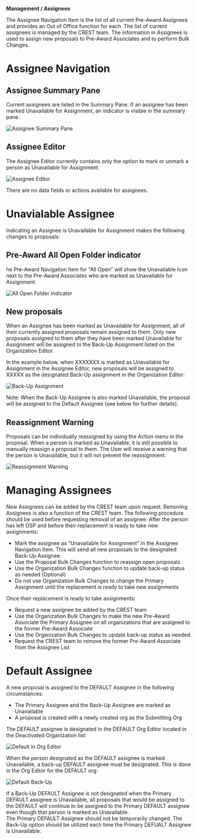 **Management / Assignees**

The Assignee Navigation Item is the list of all current Pre-Award Assignees and provides an Out of Office function for each.  The list of current assignees is managed by the CREST team.     The information in Assignees is used to assign new proposals to Pre-Award Associates and to perform Bulk Changes.

# Assignee Navigation
## Assignee Summary Pane
Current assignees are listed in the Summary Pane.  If an assignee has been marked Unavailable for Assignment, an indicator is visible in the summary pane.

![Assignee Summary Pane](../images/management/ManAssi_SumPane.jpg)

## Assignee Editor
The Assignee Editor currently contains only the option to mark or unmark a person as Unavailable for Assignment

![Assignee Editor](../images/management/ManAssi_Editor.jpg)

There are no data fields or actions available for assignees.

# Unavialable Assignee
Indicating an Assignee is Unavailable for Assignment makes the following changes to proposals:

## Pre-Award All Open Folder indicator
he Pre-Award Navigation Item for “All Open” will show the Unavailable Icon next to the Pre-Award Associates who are marked as Unavailable for Assignment:

![All Open Folder Indicator](../images/management/ManAssi_AllOpen.jpg)

## New proposals
When an Assignee has been marked as Unavailable for Assignment, all of their currently assigned proposals remain assigned to them.  Only new proposals assigned to them after they have been marked Unavailable for Assignment will be assigned to the Back-Up Assignment listed on the Organization Editor.  

In the example below, when XXXXXXX is marked as Unavailable for Assignment in the Assignee Editor, new proposals will be assigned to XXXXX as the designated Back-Up assignment in the Organization Editor:

![Back-Up Assignment](../images/management/ManAssi_BackUp.jpg)

  Note: When the Back-Up Assignee is also marked Unavailable, the proposal will be assigned to the Default Assignee (see below for further details).

## Reassignment Warning
Proposals can be individually reassigned by using the Action menu in the proposal.  When a person is marked as Unavailable, it is still possible to manually reassign a proposal to them.  The User will receive a warning that the person is Unavailable, but it will not prevent the reassignment.

![Reassignment Warning](../images/management/ManAssi_ReassignWarning.jpg)

# Managing Assignees
New Assignees can be added by the CREST team upon request.
Removing Assignees is also a function of the CREST team.  The following procedure should be used before requesting removal of an assignee:
After the person has left OSP and before their replacement is ready to take new assignments:
-	Mark the assignee as “Unavailable for Assignment” in the Assignee Navigation Item.  This will send all new proposals to the designated Back-Up Assignee.
-	Use the Proposal Bulk Changes function to reassign open proposals
-	Use the Organization Bulk Changes function to update back-up status as needed (Optional)
-	Do not use Organization Bulk Changes to change the Primary Assignment until the replacement is ready to take new assignments

Once their replacement is ready to take assignments:
-	Request a new assignee be added by the CREST team
-	Use the Organization Bulk Changes to make the new Pre-Award Associate the Primary Assignee on all organizations that are assigned to the former Pre-Award Associate
-	Use the Organization Bulk Changes to update back-up status as needed
-	Request the CREST team to remove the former Pre-Award Associate from the Assignee List

# Default Assignee
A new proposal is assigned to the DEFAULT Assignee in the following circumstances:
-	The Primary Assignee and the Back-Up Assignee are marked as Unavailable
-	A proposal is created with a newly created org as the Submitting Org

The DEFAULT assignee is designated in the DEFAULT Org Editor located in the Deactivated Organization list:

![Default in Org Editor](../images/management/ManAssi_DefaultOrg.jpg)

When the person designated as the DEFAULT assignee is marked Unavailable, a back-up DEFAULT assignee must be designated.  This is done in the Org Editor for the DEFAULT org:

![Default Back-Up](../images/management/ManAssi_DefaultBackup.jpg)

If a Back-Up DEFAULT Assignee is not designated when the Primary DEFAULT assignee is Unavailable, all proposals that would be assigned to the DEFAULT will continue to be assigned to the Primary DEFAULT assignee even though that person is marked as Unavailable.   
The Primary DEFAULT Assignee should not be temporarily changed.  The Back-Up option should be utilized each time the Primary DEFUALT Assignee is Unavailable.
